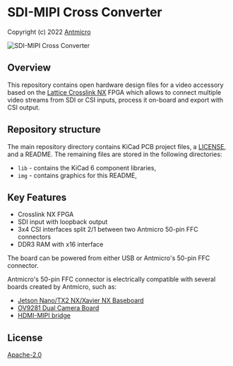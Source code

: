 # SDI-MIPI Cross Converter

Copyright (c) 2022 [Antmicro](https://www.antmicro.com)

![SDI-MIPI Cross Converter](/img/sdi-mipi-cross-converter.png)

## Overview

This repository contains open hardware design files for a video accessory based on the [Lattice Crosslink NX](https://www.latticesemi.com/Products/FPGAandCPLD/CrossLink-NX) FPGA which allows to connect multiple video streams from SDI or CSI inputs, process it on-board and export with CSI output.

## Repository structure

The main repository directory contains KiCad PCB project files, a [LICENSE](LICENSE), and a README.
The remaining files are stored in the following directories:

* `lib` - contains the KiCad 6 component libraries,
* `img` - contains graphics for this README,

## Key Features

* Crosslink NX FPGA
* SDI input with loopback output
* 3x4 CSI interfaces split 2/1 between two Antmicro 50-pin FFC connectors 
* DDR3 RAM with x16 interface

The board can be powered from either USB or Antmicro's 50-pin FFC connector.

Antmicro's 50-pin FFC connector is electrically compatible with several boards created by Antmicro, such as:
 
* [Jetson Nano/TX2 NX/Xavier NX Baseboard](https://github.com/antmicro/jetson-nano-baseboard)
* [OV9281 Dual Camera Board](https://github.com/antmicro/ov9281-camera-board)
* [HDMI-MIPI bridge](https://github.com/antmicro/hdmi-mipi-bridge)

## License

[Apache-2.0](LICENSE)
